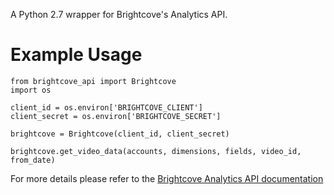 A Python 2.7 wrapper for Brightcove's Analytics API.

# Example Usage

```
from brightcove_api import Brightcove
import os

client_id = os.environ['BRIGHTCOVE_CLIENT']
client_secret = os.environ['BRIGHTCOVE_SECRET']

brightcove = Brightcove(client_id, client_secret)

brightcove.get_video_data(accounts, dimensions, fields, video_id, from_date)
```

For more details please refer to the [Brightcove Analytics API documentation](https://support.brightcove.com/overview-analytics-api-v1)